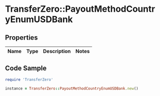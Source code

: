 # TransferZero::PayoutMethodCountryEnumUSDBank

## Properties

Name | Type | Description | Notes
------------ | ------------- | ------------- | -------------

## Code Sample

```ruby
require 'TransferZero'

instance = TransferZero::PayoutMethodCountryEnumUSDBank.new()
```


